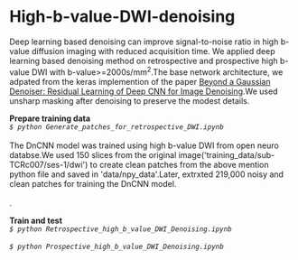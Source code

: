 # High-b-value-DWI-denoising
Deep learning based denoising can improve signal-to-noise ratio in high b-value diffusion imaging with reduced acquisition time. We applied deep learning based denoising method on retrospective and prospective high b-value DWI with b-value>=2000s/mm<sup>2</sup>.The base network architecture, we adpated from the  keras implemention of the paper [Beyond a Gaussian Denoiser: Residual Learning of Deep CNN for Image Denoising](https://ieeexplore.ieee.org/abstract/document/7839189).We used unsharp masking after denoising to preserve the modest details.

**Prepare training data**<br />
_`$ python Generate_patches_for_retrospective_DWI.ipynb`_<br /><br />
The DnCNN model was trained using high b-value DWI from open neuro databse.We used 150 slices from the original image('training_data/sub-TCRc007/ses-1/dwi') to create clean patches from the above mention python file  and saved in  'data/npy_data'.Later, extrxted 219,000  noisy and clean patches for training the DnCNN model.<br /><br />.
 

**Train and test**<br />
_`$ python Retrospective_high_b_value_DWI_Denoising.ipynb`_ <br /><br />
_`$ python Prospective_high_b_value_DWI_Denoising.ipynb`_ <br /><br />


